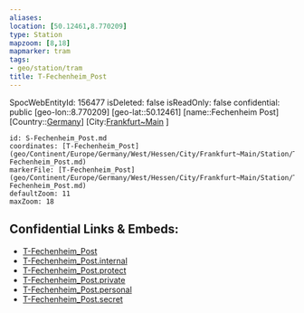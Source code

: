 ```yaml
---
aliases: 
location: [50.12461,8.770209]
type: Station 
mapzoom: [8,18] 
mapmarker: tram 
tags:
- geo/station/tram
title: T-Fechenheim_Post
---
```

SpocWebEntityId: 156477
isDeleted: false
isReadOnly: false
confidential: public
[geo-lon::8.770209]
[geo-lat::50.12461]
[name::Fechenheim Post]
[Country::[Germany](geo/Continent/Europe/Germany.md)]
[City:[Frankfurt~Main](geo/Continent/Europe/Germany/West/Hessen/City/Frankfurt~Main.md) ]


```leaflet
id: S-Fechenheim_Post.md
coordinates: [T-Fechenheim_Post](geo/Continent/Europe/Germany/West/Hessen/City/Frankfurt~Main/Station/T-Fechenheim_Post.md)
markerFile: [T-Fechenheim_Post](geo/Continent/Europe/Germany/West/Hessen/City/Frankfurt~Main/Station/T-Fechenheim_Post.md)
defaultZoom: 11 
maxZoom: 18
```


## Confidential Links & Embeds: 
- [T-Fechenheim_Post](../../../../../../../../../../_public/geo/Continent/Europe/Germany/West/Hessen/City/Frankfurt~Main/Station/T-Fechenheim_Post.md) 
- [T-Fechenheim_Post.internal](../../../../../../../../../../_internal/geo/Continent/Europe/Germany/West/Hessen/City/Frankfurt~Main/Station/T-Fechenheim_Post.internal.md) 
- [T-Fechenheim_Post.protect](../../../../../../../../../../_protect/geo/Continent/Europe/Germany/West/Hessen/City/Frankfurt~Main/Station/T-Fechenheim_Post.protect.md) 
- [T-Fechenheim_Post.private](../../../../../../../../../../_private/geo/Continent/Europe/Germany/West/Hessen/City/Frankfurt~Main/Station/T-Fechenheim_Post.private.md) 
- [T-Fechenheim_Post.personal](../../../../../../../../../../_personal/geo/Continent/Europe/Germany/West/Hessen/City/Frankfurt~Main/Station/T-Fechenheim_Post.personal.md) 
- [T-Fechenheim_Post.secret](../../../../../../../../../../_secret/geo/Continent/Europe/Germany/West/Hessen/City/Frankfurt~Main/Station/T-Fechenheim_Post.secret.md) 
